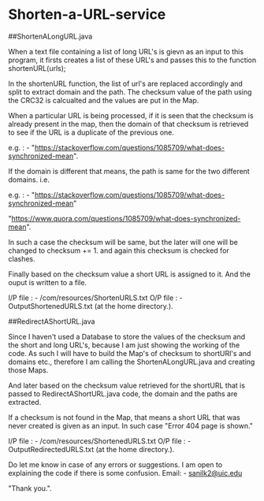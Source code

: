 # Shorten-a-URL-service

##ShortenALongURL.java


When a text file containing a list of long URL's is gievn as an input to this program, it firsts creates a list of these URL's and passes this to the function shortenURL(urls);

In the shortenURL function, the list of url's are replaced accordingly and split to extract domain and the path. The checksum value of the path using the CRC32 is calcualted and the values are put in the Map.

When a particular URL is being processed, if it is seen that the checksum is already present in the map, then the domain of that checksum is retrieved to see if the URL is a duplicate of the previous one.

e.g. : - "https://stackoverflow.com/questions/1085709/what-does-synchronized-mean".

If the domain is different that means, the path is same for the two different domains. i.e. 

e.g. : - "https://stackoverflow.com/questions/1085709/what-does-synchronized-mean"

"https://www.quora.com/questions/1085709/what-does-synchronized-mean".

In such a case the checksum will be same, but the later will one will be changed to checksum += 1. and again this checksum is checked for clashes.

Finally based on the checksum value a short URL is assigned to it. And the ouput is written to a file.

I/P file : - /com/resources/ShortenURLS.txt
O/P file : - OutputShortenedURLS.txt (at the home directory.).




##RedirectAShortURL.java


Since I haven't used a Database to store the values of the checksum and the short and long URL's, because I am just showing the working of the code. As such I will have to build the Map's of checksum to shortURl's and domains etc., therefore I am calling the ShortenALongURL.java and creating those Maps. 

And later based on the checksum value retrieved for the shortURL that is passed to RedirectAShortURL.java code, the domain and the paths are extracted.

If a checksum is not found in the Map, that means a short URL that was never created is given as an input. In such case "Error 404 page is shown."

I/P file : - /com/resources/ShortenedURLS.txt
O/P file : - OutputRedirectedURLS.txt (at the home directory.).

Do let me know in case of any errors or suggestions. I am open to explaining the code if there is some confusion.
Email: - sanilk2@uic.edu

"Thank you.".

